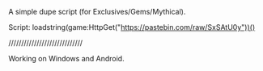 A simple dupe script (for Exclusives/Gems/Mythical).

Script: loadstring(game:HttpGet("https://pastebin.com/raw/SxSAtU0y"))()

/////////////////////////////

Working on Windows and Android.
